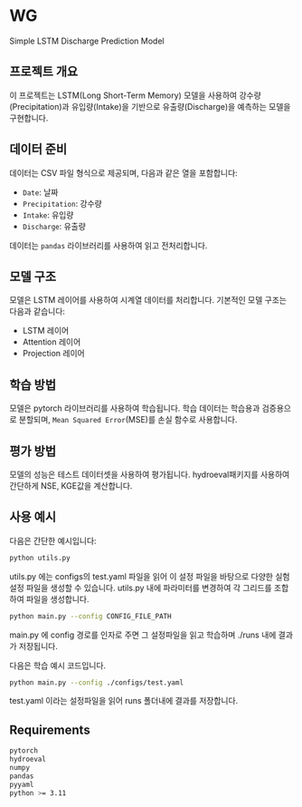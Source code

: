 # WG
Simple LSTM Discharge Prediction Model

## 프로젝트 개요
이 프로젝트는 LSTM(Long Short-Term Memory) 모델을 사용하여 강수량(Precipitation)과 유입량(Intake)을 기반으로 유출량(Discharge)을 예측하는 모델을 구현합니다.

## 데이터 준비
데이터는 CSV 파일 형식으로 제공되며, 다음과 같은 열을 포함합니다:
- `Date`: 날짜
- `Precipitation`: 강수량
- `Intake`: 유입량
- `Discharge`: 유출량

데이터는 `pandas` 라이브러리를 사용하여 읽고 전처리합니다.

## 모델 구조
모델은 LSTM 레이어를 사용하여 시계열 데이터를 처리합니다. 기본적인 모델 구조는 다음과 같습니다:
- LSTM 레이어
- Attention 레이어
- Projection 레이어

## 학습 방법
모델은 pytorch 라이브러리를 사용하여 학습됩니다. 학습 데이터는 학습용과 검증용으로 분할되며, `Mean Squared Error`(MSE)를 손실 함수로 사용합니다.

## 평가 방법
모델의 성능은 테스트 데이터셋을 사용하여 평가됩니다. hydroeval패키지를 사용하여 간단하게 NSE, KGE값을 계산합니다.

## 사용 예시
다음은 간단한 예시입니다:
```bash
python utils.py
```

utils.py 에는 configs의 test.yaml 파일을 읽어 이 설정 파일을 바탕으로 다양한 실험 설정 파일을 생성할 수 있습니다.
utils.py 내에 파라미터를 변경하여 각 그리드를 조합하여 파일을 생성합니다.

```bash
python main.py --config CONFIG_FILE_PATH
```

main.py 에 config 경로를 인자로 주면 그 설정파일을 읽고 학습하며 ./runs 내에 결과가 저장됩니다.

다음은 학습 예시 코드입니다.

```bash
python main.py --config ./configs/test.yaml
```
test.yaml 이라는 설정파일을 읽어 runs 폴더내에 결과를 저장합니다.

## Requirements
```bash
pytorch
hydroeval
numpy
pandas
pyyaml
python >= 3.11
```



